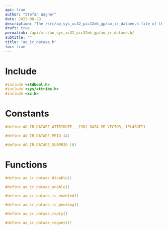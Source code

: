 ```yaml
---
api: true
author: "Stefan Wagner"
date: 2022-08-29
description: "The /src/ao_sys_xc32_pic32mk_gp/ao_ir_dataee.h file of the ao real-time operating system."
draft: true
permalink: /api/src/ao_sys_xc32_pic32mk_gp/ao_ir_dataee.h/
subtitle: ""
title: "ao_ir_dataee.h"
toc: true
---
```


# Include

```c
#include <stdbool.h>
#include <sys/attribs.h>
#include <xc.h>
```

# Constants

```c
#define AO_IR_DATAEE_ATTRIBUTE __ISR(_DATA_EE_VECTOR, IPL4SOFT)
```

```c
#define AO_IR_DATAEE_PRIO (4)
```

```c
#define AO_IR_DATAEE_SUBPRIO (0)
```

# Functions

```c
#define ao_ir_dataee_disable()
```

```c
#define ao_ir_dataee_enable()
```

```c
#define ao_ir_dataee_is_enabled()
```

```c
#define ao_ir_dataee_is_pending()
```

```c
#define ao_ir_dataee_reply()
```

```c
#define ao_ir_dataee_request()
```

